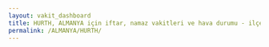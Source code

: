 ```yaml
---
layout: vakit_dashboard
title: HURTH, ALMANYA için iftar, namaz vakitleri ve hava durumu - ilçe/eyalet seç
permalink: /ALMANYA/HURTH/
---
```


<script type="text/javascript">
  var GLOBAL_COUNTRY = 'ALMANYA';
  var GLOBAL_CITY = 'HURTH';
  var GLOBAL_STATE = '';
  var lat = 72;
  var lon = 21;
</script>
